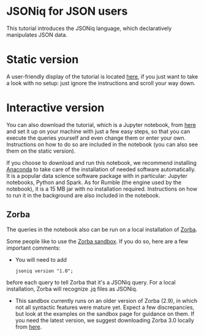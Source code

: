 # JSONiq for JSON users
This tutorial introduces the JSONiq language, which declaratively manipulates JSON data.

# Static version

A user-friendly display of the tutorial is located [here](https://nbviewer.jupyter.org/github/ghislainfourny/jsoniq-tutorial/blob/master/JSONiq-tutorial.ipynb), if you just want to take a look with no setup: just ignore the instructions and scroll your way down.

# Interactive version

You can also download the tutorial, which is a Jupyter notebook, from [here](https://github.com/ghislainfourny/jsoniq-tutorial/blob/master/JSONiq-tutorial.ipynb) and set it up on your machine with just a few easy steps, so that you can execute the queries yourself and even change them or enter your own. Instructions on how to do so are included in the notebook (you can also see them on the static version).

If you choose to download and run this notebook, we recommend installing [Anaconda](https://www.anaconda.com) to take care of the installation of needed software automatically. It is a popular data science software package with in particular: Jupyter notebooks, Python and Spark. As for Rumble (the engine used by the notebook), it is a 15 MB jar with no installation required. Instructions on how to run it in the background are also included in the notebook.

## Zorba

The queries in the notebook also can be run on a local installation of [Zorba](http://zorba.io).

Some people like to use the [Zorba sandbox](http://try.zorba.io). If you do so, here are a few important comments:

- You will need to add

      jsoniq version "1.0";
    
before each query to tell Zorba that it's a JSONiq query. For a local installation, Zorba will recognize .jq files as JSONiq.

- This sandbox currently runs on an older version of Zorba (2.9), in which not all syntactic features were mature yet. Expect a few discrepancies, but look at the examples on the sandbox page for guidance on them. If you need the latest version, we suggest downloading Zorba 3.0 locally from [here](https://github.com/zorba-processor/zorba/releases/tag/4.0).
